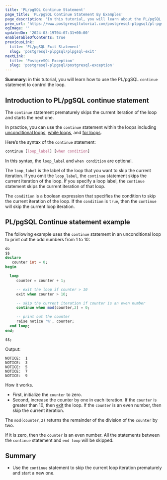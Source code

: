 ```yaml
---
title: 'PL/pgSQL Continue Statement'
page_title: 'PL/pgSQL Continue Statement By Examples'
page_description: 'In this tutorial, you will learn about the PL/pgSQL Continue statement to skip the current loop iteration and continue the next one.'
prev_url: 'https://www.postgresqltutorial.com/postgresql-plpgsql/pl-pgsql-continue/'
ogImage: ''
updatedOn: '2024-03-19T04:07:31+00:00'
enableTableOfContents: true
previousLink:
  title: 'PL/pgSQL Exit Statement'
  slug: 'postgresql-plpgsql/plpgsql-exit'
nextLink:
  title: 'PostgreSQL Exception'
  slug: 'postgresql-plpgsql/postgresql-exception'
---
```


**Summary**: in this tutorial, you will learn how to use the PL/pgSQL `continue` statement to control the loop.

## Introduction to PL/pgSQL continue statement

The `continue` statement prematurely skips the current iteration of the loop and starts the next one.

In practice, you can use the `continue` statement within the loops including [unconditional loops,](plpgsql-loop-statements) [while loops](https://neon.tech/postgresql/plpgsql-while-loop/), and [for loops](plpgsql-for-loop).

Here’s the syntax of the `continue` statement:

```css
continue [loop_label] [when condition]
```

In this syntax, the `loop_label` and `when condition` are optional.

The `loop_label` is the label of the loop that you want to skip the current iteration. If you omit the `loop_label`, the `continue` statement skips the current iteration of the loop. If you specify a loop label, the `continue` statement skips the current iteration of that loop.

The `condition` is a boolean expression that specifies the condition to skip the current iteration of the loop. If the `condition` is `true`, then the `continue` will skip the current loop iteration.

## PL/pgSQL Continue statement example

The following example uses the `continue` statement in an unconditional loop to print out the odd numbers from 1 to 10:

```sql
do
$$
declare
   counter int = 0;
begin

  loop
     counter = counter + 1;

	 -- exit the loop if counter > 10
	 exit when counter > 10;

	 -- skip the current iteration if counter is an even number
	 continue when mod(counter,2) = 0;

	 -- print out the counter
	 raise notice '%', counter;
  end loop;
end;

$$;
```

Output:

```http
NOTICE:  1
NOTICE:  3
NOTICE:  5
NOTICE:  7
NOTICE:  9
```

How it works.

- First, initialize the `counter` to zero.
- Second, increase the counter by one in each iteration. If the `counter` is greater than 10, then [exit](plpgsql-exit) the loop. If the `counter` is an even number, then skip the current iteration.

The `mod(counter,2)` returns the remainder of the division of the `counter` by two.

If it is zero, then the `counter` is an even number. All the statements between the `continue` statement and `end loop` will be skipped.

## Summary

- Use the `continue` statement to skip the current loop iteration prematurely and start a new one.
